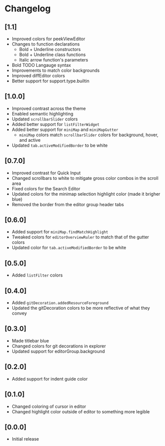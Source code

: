 # Changelog

## [1.1]
- Improved colors for peekViewEditor
- Changes to function declarations
  - Bold + Underline constructors
  - Bold + Underline class functions
  - Italic arrow function's parameters
- Bold TODO Langauge syntax
- Improvements to match color backgrounds
- Improved diffEditor colors
- Better support for support.type.builtin


## [1.0.0]
- Improved contrast across the theme
- Enabled semantic highlighting
- Updated `scrollbarSlider` colors
- Added better support for `listFilterWidget`
- Added better support for `miniMap` and `miniMapGutter`
  - `miniMap` colors match `scrollbarSlider` colors for background, hover, and active
- Updated `tab.activeModifiedBorder` to be white

## [0.7.0]
- Improved contrast for Quick Input
- Changed scrollbars to white to mitigate gross color combos in the scroll area
- Fixed colors for the Search Editor
- Updated colors for the minimap selection highlight color (made it brigher blue)
- Removed the border from the editor group header tabs

## [0.6.0]
- Added support for `miniMap.findMatchHighlight`
- Tweaked colors for `editorOverviewRuler` to match that of the gutter colors
- Updated color for `tab.activeModifiedBorder` to be white

## [0.5.0]
- Added `listFilter` colors

## [0.4.0]
- Added `gitDecoration.addedResourceForeground`
- Updated the gitDecoration colors to be more reflective of what they convey

## [0.3.0]
- Made titlebar blue
- Changed colors for git decorations in explorer
- Updated support for editorGroup.background

## [0.2.0]
- Added support for indent guide color

## [0.1.0]
- Changed coloring of cursor in editor
- Changed highlight color outside of editor to something more legible

## [0.0.0]
- Initial release
